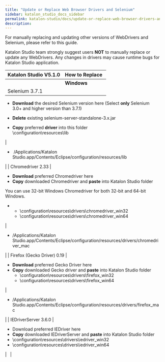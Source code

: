 ```yaml
---
title: "Update or Replace Web Browser Drivers and Selenium" 
sidebar: katalon_studio_docs_sidebar
permalink: katalon-studio/docs/update-or-replace-web-browser-drivers-and-selenium.html 
description: 
---
```

For manually replacing and updating other versions of WebDrivers and Selenium, please refer to this guide. 

Katalon Studio team strongly suggest users **NOT** to manually replace or update any WebDrivers. Any changes in drivers may cause runtime bugs for Katalon Studio application.

| Katalon Studio V5.1.0 | How to Replace  |
| --- | --- |
|   | **Windows** | **MAC OSX** |
| Selenium 3.7.1 | 
*   **Download** the desired Selenium version here (Select **only** Selenium 3.0+ and higher version than 3.7.1)
*   **Delete** existing selenium-server-standalone-3.x.jar  
    
*   **Copy** preferred **driver** into this folder  
    <Katalon Studio folder>\\configuration\\resources\\lib

 | 

*    /Applications/Katalon Studio.app/Contents/Eclipse/configuration/resources/lib

 |
| Chromedriver 2.33 | 

*   **Download** preferred Chromedriver here
*   **Copy** downloaded Chromedriver and **paste** into Katalon Studio folder

You can use 32-bit Windows Chromedriver for both 32-bit and 64-bit Windows.

*   *   <Katalon Studiofolder>\\configuration\\resources\\drivers\\chromedriver_win32
    *   <Katalon Studiofolder>\\configuration\\resources\\drivers\\chromedriver_win64



 | 

*   /Applications/Katalon Studio.app/Contents/Eclipse/configuration/resources/drivers/chromedriver_mac

 |
| Firefox (Gecko Driver) 0.19 | 

*   **Download** preferred Gecko Driver here
*   **Copy** downloaded Gecko driver and **paste** into Katalon Studio folder
    *   <Katalon Studio folder>\\configuration\\resources\\drivers\\firefox_win32
    *   <Katalon Studio folder>\\configuration\\resources\\drivers\\firefox_win64

 | 

*   /Applications/Katalon Studio.app/Contents/Eclipse/configuration/resources/drivers/firefox_mac

 |
| IEDriverServer 3.6.0 | 

*   Download preferred IEDriver here
*   **Copy** downloaded IEDriverServer and **paste** into Katalon Studio folder
*   <Katalon Studio folder>\\configuration\\resources\\drivers\\iedriver_win32
*   <Katalon Studio folder>\\configuration\\resources\\drivers\\iedriver_win64

 |   |